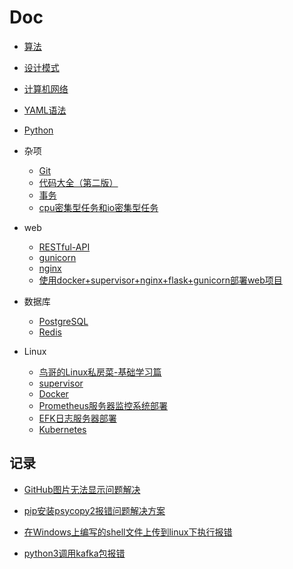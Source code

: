 # Doc

+ [算法](算法)

+ [设计模式](设计模式)

+ [计算机网络](计算机网络)

+ [YAML语法](YAML语法.md)

+ [Python](Python)

+ 杂项
  + [Git](Git.md)
  + [代码大全（第二版）](代码大全)
  + [事务](事务.md)
  + [cpu密集型任务和io密集型任务](cpu密集型任务和io密集型任务.md)

+ web
  + [RESTful-API](RESTful-API.md)
  + [gunicorn](gunicorn.md)
  + [nginx](nginx.md)
  + [使用docker+supervisor+nginx+flask+gunicorn部署web项目](使用docker+supervisor+nginx+flask+gunicorn部署web项目.md)

+ 数据库
  + [PostgreSQL](PostgreSQL)
  + [Redis](Redis)

+ Linux
  + [鸟哥的Linux私房菜-基础学习篇](鸟哥的Linux私房菜)
  + [supervisor](supervisor.md)
  + [Docker](Docker)
  + [Prometheus服务器监控系统部署](Prometheus服务器监控系统部署)
  + [EFK日志服务器部署](EFK日志服务器部署)
  + [Kubernetes](Kubernetes)

## 记录

+ [GitHub图片无法显示问题解决](记录/GitHub图片无法显示问题解决.md)

+ [pip安装psycopy2报错问题解决方案](记录/pip安装psycopy2报错问题解决方案.md)

+ [在Windows上编写的shell文件上传到linux下执行报错](记录/在Windows上编写的shell文件上传到linux下执行报错.md)

+ [python3调用kafka包报错](记录/python3调用kafka包报错.md)
